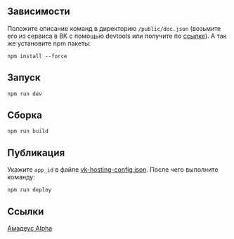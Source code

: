 ## Зависимости

Положите описание команд в директорию `/public/doc.json` (возьмите его из сервиса в ВК с помощью devtools или получите по [ссылке](https://xeleos.ddns.net/api/commands/doc)).
А так же установите npm пакеты:

```shell
npm install --force
```

## Запуск

```shell
npm run dev
```

## Сборка

```shell
npm run build
```

## Публикация

Укажите `app_id` в файле [vk-hosting-config.json](./vk-hosting-config.json).
После чего выполните команду:

```shell
npm run deploy
```

## Ссылки

[Амадеус Alpha](https://vk.com/app51547376)
